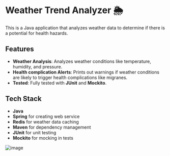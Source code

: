 # Weather Trend Analyzer 🌦️

This is a Java application that analyzes weather data to determine if there is a potential for health hazards.

## Features

- **Weather Analysis**: Analyzes weather conditions like temperature, humidity, and pressure.
- **Health complication Alerts**: Prints out warnings if weather conditions are likely to trigger health complications like migranes.
- **Tested**: Fully tested with **JUnit** and **Mockito**.

## Tech Stack

- **Java**
- **Spring** for creating web service
- **Redis** for weather data caching
- **Maven** for dependency management
- **JUnit** for unit testing
- **Mockito** for mocking in tests

![image](https://github.com/user-attachments/assets/afb6f1fa-fe4c-4591-92a9-0254ecefb1a4)
